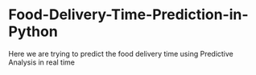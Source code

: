 # Food-Delivery-Time-Prediction-in-Python
Here we are trying to predict the food delivery time using Predictive Analysis in real time 
